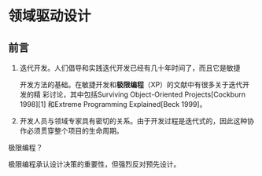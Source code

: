 # 领域驱动设计

## 前言

1. 迭代开发。人们倡导和实践迭代开发已经有几十年时间了，而且它是敏捷 

   开发方法的基础。在敏捷开发和**极限编程**（XP）的文献中有很多关于迭代开发的精 彩讨论，其中包括Surviving Object-Oriented Projects[Cockburn 1998][1] 和Extreme Programming Explained[Beck 1999]。

2. 开发人员与领域专家具有密切的关系。由于开发过程是迭代式的，因此这种协作必须贯穿整个项目的生命周期。

极限编程？

极限编程承认设计决策的重要性，但强烈反对预先设计。

